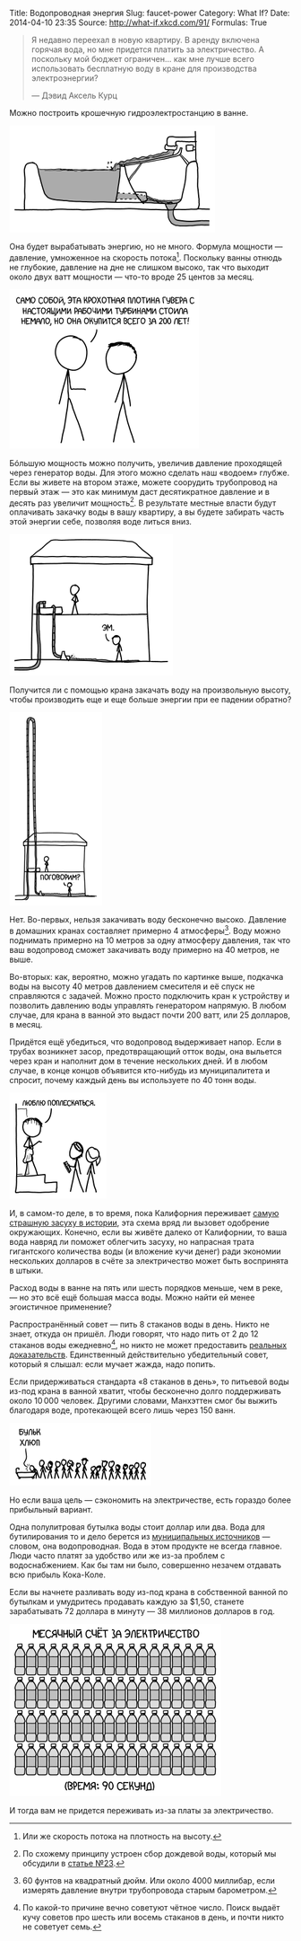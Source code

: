 Title: Водопроводная энергия
Slug: faucet-power
Category: What If?
Date: 2014-04-10 23:35
Source: http://what-if.xkcd.com/91/
Formulas: True

> Я недавно переехал в новую квартиру. В аренду включена горячая вода, но мне придется платить за электричество. А поскольку мой бюджет ограничен... как мне лучше всего использовать бесплатную воду в кране для производства электроэнергии?
>
> — Дэвид Аксель Курц

Можно построить крошечную гидроэлектростанцию в ванне.

![](/uploads/091-faucet-power/faucet_bath.png "Ну отлично, вот и водопроводные энты.")

Она будет вырабатывать энергию, но не много. Формула мощности — давление, умноженное на скорость потока[^1]. Поскольку ванны отнюдь не глубокие, давление на дне не слишком высоко, так что выходит около двух ватт мощности — что-то вроде 25 центов за месяц.

[^1]: Или же скорость потока на плотность на высоту.

![](/uploads/091-faucet-power/faucet_cost_ru.png "А потом она будет делать деньги из воздуха!")

Бóльшую мощность можно получить, увеличив давление проходящей через генератор воды. Для этого можно сделать наш «водоем» глубже. Если вы живете на втором этаже, можете соорудить трубопровод на первый этаж — это как минимум даст десятикратное давление и в десять раз увеличит мощность[^2]. В результате местные власти будут оплачивать закачку воды в вашу квартиру, а вы будете забирать часть этой энергии себе, позволяя воде литься вниз.

[^2]: По схожему принципу устроен сбор дождевой воды, который мы обсудили в [статье №23](http://chtoes.li/page/short-answers-2).

![](/uploads/091-faucet-power/faucet_floors_ru.png "Пора уже получить хоть что-то за все эти налоги! Ну, помимо бесплатной чистой воды, которую круглосуточно подают в мой дом.")

Получится ли с помощью крана закачать воду на произвольную высоту, чтобы производить еще и еще больше энергии при ее падении обратно?

![](/uploads/091-faucet-power/faucet_fountain_ru.png "В двух шагах от того, что можно увидеть в сумасшедшем уголке бесплатной энергии на Youtube.")

Нет. Во-первых, нельзя закачивать воду бесконечно высоко. Давление в домашних кранах составляет примерно 4 атмосферы[^3]. Воду можно поднимать примерно на 10 метров за одну атмосферу давления, так что ваш водопровод сможет закачивать воду примерно на 40 метров, не выше.

[^3]: 60 фунтов на квадратный дюйм. Или около 4000 миллибар, если измерять давление внутри трубопровода старым барометром.

Во-вторых: как, вероятно, можно угадать по картинке выше, подкачка воды на высоту 40 метров давлением смесителя и её спуск не справляются с задачей. Можно просто подключить кран к устройству и позволить давлению воды управлять генератором напрямую. В любом случае, для крана в ванной это выдаст почти 200 ватт, или 25 долларов, в месяц.

Придётся ещё убедиться, что водопровод выдерживает напор. Если в трубах возникнет засор, предотвращающий отток воды, она выльется через кран и наполнит дом в течение нескольких дней. И в любом случае, в конце концов объявится кто-нибудь из муниципалитета и спросит, почему каждый день вы используете по 40 тонн воды.

![](/uploads/091-faucet-power/faucet_baths_ru.png "Вообще-то, мы насчёт ваших соседей снизу.")

И, в самом-то деле, в то время, пока Калифорния переживает [самую страшную засуху в истории](http://www.wunderground.com/news/sierra-snowpack-after-photos-20140226), эта схема вряд ли вызовет одобрение окружающих. Конечно, если вы живёте далеко от Калифорнии, то ваша вода навряд ли поможет облегчить засуху, но напрасная трата гигантского количества воды (и вложение кучи денег) ради экономии нескольких долларов в счёте за электричество может быть воспринята в штыки.

Расход воды в ванне на пять или шесть порядков меньше, чем в реке, — но это всё ещё большая масса воды. Можно найти ей менее эгоистичное применение?

Распространённый совет — пить 8 стаканов воды в день. Никто не знает, откуда он пришёл. Люди говорят, что надо пить от 2 до 12 стаканов воды ежедневно[^4], но никто не может предоставить [реальных доказательств](http://www.mayoclinic.org/healthy-living/nutrition-and-healthy-eating/in-depth/water/art-20044256). Единственный действительно убедительный совет, который я слышал: если мучает жажда, надо попить.

[^4]: По какой-то причине вечно советуют чётное число. Поиск выдаёт кучу советов про шесть или восемь стаканов в день, и почти никто не советует семь.

Если придерживаться стандарта «8 стаканов в день», то питьевой воды из-под крана в ванной хватит, чтобы бесконечно долго поддерживать около 10&thinsp;000 человек. Другими словами, Манхэттен смог бы выжить благодаря воде, протекающей всего лишь через 150 ванн.

![](/uploads/091-faucet-power/faucet_line_ru.png "Ну я же просил 400 капель, а тут 402.")

Но если ваша цель — сэкономить на электричестве, есть гораздо более прибыльный вариант.

Одна полулитровая бутылка воды стоит доллар или два. Вода для бутилирования то и дело берется из [муниципальных источников](https://www.foodandwaterwatch.org/water/bottled/bottled-water-illusions-of-purity/) — словом, она водопроводная. Вода в этом продукте не всегда главное. Люди часто платят за удобство или же из-за проблем с водоснабжением. Как бы там ни было, совершенно незачем отдавать всю прибыль Кока-Коле.

Если вы начнете разливать воду из-под крана в собственной ванной по бутылкам и умудритесь продавать каждую за $1,50, станете зарабатывать 72 доллара в минуту — 38 миллионов долларов в год.

![](/uploads/091-faucet-power/faucet_power_ru.png "На YouTube куча народу, которые объяснят, как вырабатывать энергию для дома, если построить двигатель, напрямую сжигающий воду. А ещё у них есть полезнейшие сведения о государственном управлении погодой и человекоящерах в земном ядре.")

И тогда вам не придется переживать из-за платы за электричество.
